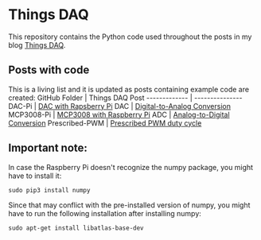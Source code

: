 # Things DAQ

This repository contains the Python code used throughout the posts in my blog
[Things DAQ](https://thingsdaq.org/).

## Posts with code
This is a living list and it is updated as posts containing example code are created:
GitHub Folder | Things DAQ Post
------------- | ---------------
DAC-Pi | [DAC with Rapsberry Pi](https://thingsdaq.org/2022/02/08/dac-with-raspberry-pi/)
DAC | [Digital-to-Analog Conversion](https://thingsdaq.org/2022/02/02/digital-to-analog-conversion/)
MCP3008-Pi | [MCP3008 with Raspberry Pi](https://thingsdaq.org/2022/01/24/mcp3008-with-raspberry-pi/)
ADC | [Analog-to-Digital Conversion](https://thingsdaq.org/2022/01/17/analog-to-digital-conversion/)
Prescribed-PWM | [Prescribed PWM duty cycle](https://thingsdaq.org/2022/01/02/prescribed-pwm-duty-cycle/)


## Important note:
In case the Raspberry Pi doesn't recognize the numpy package, you might have to install it:

```
sudo pip3 install numpy
```

Since that may conflict with the pre-installed version of numpy, you might have to run
the following installation after installing numpy:

```
sudo apt-get install libatlas-base-dev
```

